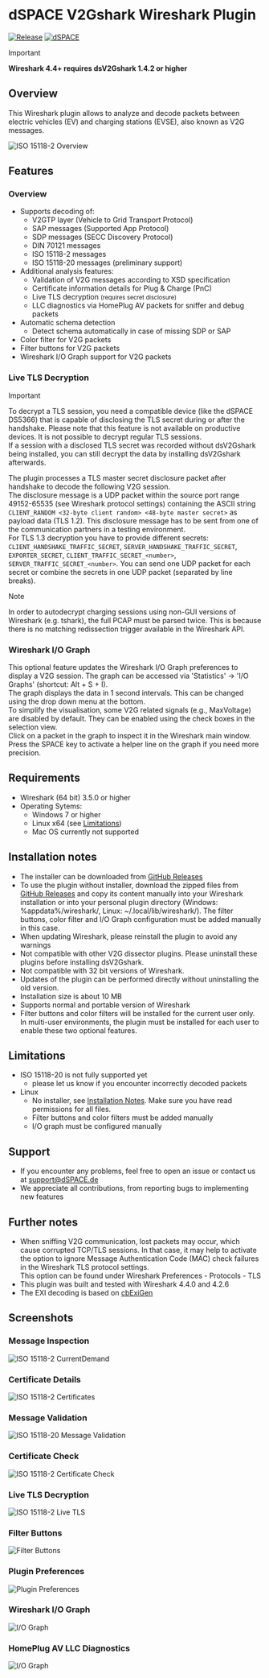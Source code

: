 # dSPACE V2Gshark Wireshark Plugin
[![Release](https://img.shields.io/github/v/release/dspace-group/dsV2Gshark?label=release)](https://github.com/dspace-group/dsV2Gshark/releases)
[![dSPACE](https://img.shields.io/badge/-OpenSource%20powered%20by%20dSPACE-blue)](https://www.dspace.com/)

> [!IMPORTANT]
**Wireshark 4.4+ requires dsV2Gshark 1.4.2 or higher**

## Overview
This Wireshark plugin allows to analyze and decode packets between electric vehicles (EV) and charging stations (EVSE), also known as V2G messages.  

![ISO 15118-2 Overview](Images/WS_ISO15118_2_Overview.png)

## Features

### Overview
- Supports decoding of:
    - V2GTP layer (Vehicle to Grid Transport Protocol)
    - SAP messages (Supported App Protocol)
    - SDP messages (SECC Discovery Protocol)
    - DIN 70121  messages
    - ISO 15118-2 messages
    - ISO 15118-20 messages (preliminary support)
- Additional analysis features:
    - Validation of V2G messages according to XSD specification
    - Certificate information details for Plug & Charge (PnC)
    - Live TLS decryption <small>(requires secret disclosure)</small>
    - LLC diagnostics via HomePlug AV packets for sniffer and debug packets
- Automatic schema detection
    - Detect schema automatically in case of missing SDP or SAP
- Color filter for V2G packets
- Filter buttons for V2G packets
- Wireshark I/O Graph support for V2G packets

### Live TLS Decryption
> [!IMPORTANT]
To decrypt a TLS session, you need a compatible device (like the dSPACE DS5366) that is capable of disclosing the TLS secret during or after the handshake. Please note that this feature is not available on productive devices. It is not possible to decrypt regular TLS sessions.  
If a session with a disclosed TLS secret was recorded without dsV2Gshark being installed, you can still decrypt the data by installing dsV2Gshark afterwards.

The plugin processes a TLS master secret disclosure packet after handshake to decode the following V2G session.  
The disclosure message is a UDP packet within the source port range 49152-65535 (see Wireshark protocol settings) containing the ASCII string `CLIENT_RANDOM <32-byte client random> <48-byte master secret>` as payload data (TLS 1.2). This disclosure message has to be sent from one of the communication partners in a testing environment.  
For TLS 1.3 decryption you have to provide different secrets: `CLIENT_HANDSHAKE_TRAFFIC_SECRET`, `SERVER_HANDSHAKE_TRAFFIC_SECRET`, `EXPORTER_SECRET`, `CLIENT_TRAFFIC_SECRET_<number>`, `SERVER_TRAFFIC_SECRET_<number>`. You can send one UDP packet for each secret or combine the secrets in one UDP packet (separated by line breaks).  
> [!NOTE]
In order to autodecrypt charging sessions using non-GUI versions of Wireshark (e.g. tshark), the full PCAP must be parsed twice. This is because there is no matching redissection trigger available in the Wireshark API.

### Wireshark I/O Graph
This optional feature updates the Wireshark I/O Graph preferences to display a V2G session. The graph can be accessed via 'Statistics' -> 'I/O Graphs' (shortcut: Alt + S + I).  
The graph displays the data in 1 second intervals. This can be changed using the drop down menu at the bottom.  
To simplify the visualisation, some V2G related signals (e.g., MaxVoltage) are disabled by default. They can be enabled using the check boxes in the selection view.  
Click on a packet in the graph to inspect it in the Wireshark main window. Press the SPACE key to activate a helper line on the graph if you need more precision.

## Requirements
- Wireshark (64 bit) 3.5.0 or higher
- Operating Sytems:
    - Windows 7 or higher
    - Linux x64 (see [Limitations](#limitations))
    - Mac OS currently not supported

## Installation notes
- The installer can be downloaded from [GitHub Releases](https://github.com/dspace-group/dsV2Gshark/releases/latest)
- To use the plugin without installer, download the zipped files from [GitHub Releases](https://github.com/dspace-group/dsV2Gshark/releases/latest) and copy its content manually into your Wireshark installation or into your personal plugin directory (Windows: %appdata%/wireshark/, Linux: ~/.local/lib/wireshark/). The filter buttons, color filter and I/O Graph configuration must be added manually in this case.
- When updating Wireshark, please reinstall the plugin to avoid any warnings
- Not compatible with other V2G dissector plugins. Please uninstall these plugins before installing dsV2Gshark.
- Not compatible with 32 bit versions of Wireshark.
- Updates of the plugin can be performed directly without uninstalling the old version.
- Installation size is about 10 MB
- Supports normal and portable version of Wireshark
- Filter buttons and color filters will be installed for the current user only. In multi-user environments, the plugin must be installed for each user to enable these two optional features.

## Limitations
- ISO 15118-20 is not fully supported yet
    - please let us know if you encounter incorrectly decoded packets
- Linux
    - No installer, see [Installation Notes](#installation-notes). Make sure you have read permissions for all files.
    - Filter buttons and color filters must be added manually
    - I/O graph must be configured manually

## Support
- If you encounter any problems, feel free to open an issue or contact us at support@dSPACE.de
- We appreciate all contributions, from reporting bugs to implementing new features

## Further notes
- When sniffing V2G communication, lost packets may occur, which cause corrupted TCP/TLS sessions. In that case, it may help to activate the option to ignore Message Authentication Code (MAC) check failures in the Wireshark TLS protocol settings.  
    This option can be found under Wireshark Preferences - Protocols - TLS
- This plugin was built and tested with Wireshark 4.4.0 and 4.2.6
- The EXI decoding is based on [cbExiGen](https://github.com/EVerest/cbexigen)


## Screenshots
### Message Inspection
![ISO 15118-2 CurrentDemand](Images/WS_ISO15118_2_CurrentDemand.png)
### Certificate Details
![ISO 15118-2 Certificates](Images/WS_ISO15118_2_Certificate.png)
### Message Validation
![ISO 15118-20 Message Validation](Images/WS_ISO15118_20_MsgValidation.png)
### Certificate Check
![ISO 15118-2 Certificate Check](Images/WS_ISO15118_2_Cert_Error.png)
### Live TLS Decryption
![ISO 15118-2 Live TLS](Images/WS_ISO15118_2_LiveTLS.png)
### Filter Buttons
![Filter Buttons](Images/WS_FilterButtons.png)
### Plugin Preferences
![Plugin Preferences](Images/WS_Preferences.png)
### Wireshark I/O Graph
![I/O Graph](Images/IO_Graph.png)
### HomePlug AV LLC Diagnostics
![I/O Graph](Images/HPAV_LLC_AC.png)
